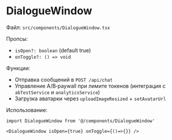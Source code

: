 # DialogueWindow

Файл: `src/components/DialogueWindow.tsx`

Пропсы:
- `isOpen?: boolean` (default true)
- `onToggle?: () => void`

Функции:
- Отправка сообщений в `POST /api/chat`
- Управление A/B‑paywall при лимите токенов (интеграция с `abTestService` и `analyticsService`)
- Загрузка аватарки через `uploadImageResized` + `setAvatarUrl`

Использование:
```tsx
import DialogueWindow from '@/components/DialogueWindow'

<DialogueWindow isOpen={true} onToggle={()=>{}} />
```